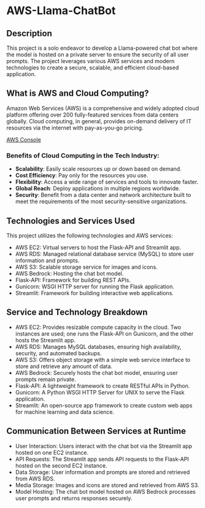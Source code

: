 # AWS-Llama-ChatBot

## Description
This project is a solo endeavor to develop a Llama-powered chat bot where the model is hosted on a private server to ensure the security of all user prompts. The project leverages various AWS services and modern technologies to create a secure, scalable, and efficient cloud-based application.
## What is AWS and Cloud Computing?

Amazon Web Services (AWS) is a comprehensive and widely adopted cloud platform offering over 200 fully-featured services from data centers globally. Cloud computing, in general, provides on-demand delivery of IT resources via the internet with pay-as-you-go pricing.

[AWS Console](https://aws.amazon.com/free/?gclid=Cj0KCQjwv7O0BhDwARIsAC0sjWP4e1vIF3IO7_L68FxUuy6DJ1qtGi1KusgFEt6o5Zy2q0ConJ7LWa4aAmxkEALw_wcB&trk=fce796e8-4ceb-48e0-9767-89f7873fac3d&sc_channel=ps&ef_id=Cj0KCQjwv7O0BhDwARIsAC0sjWP4e1vIF3IO7_L68FxUuy6DJ1qtGi1KusgFEt6o5Zy2q0ConJ7LWa4aAmxkEALw_wcB:G:s&s_kwcid=AL!4422!3!432339156150!e!!g!!aws!1644045032!68366401852&all-free-tier.sort-by=item.additionalFields.SortRank&all-free-tier.sort-order=asc&awsf.Free%20Tier%20Types=*all&awsf.Free%20Tier%20Categories=*all)


### Benefits of Cloud Computing in the Tech Industry:
- **Scalability**: Easily scale resources up or down based on demand.
- **Cost Efficiency**: Pay only for the resources you use.
- **Flexibility**: Access a wide range of services and tools to innovate faster.
- **Global Reach**: Deploy applications in multiple regions worldwide.
- **Security**: Benefit from a data center and network architecture built to meet the requirements of the most security-sensitive organizations.

## Technologies and Services Used
This project utilizes the following technologies and AWS services:

- AWS EC2: Virtual servers to host the Flask-API and Streamlit app.
- AWS RDS: Managed relational database service (MySQL) to store user information and prompts.
- AWS S3: Scalable storage service for images and icons.
- AWS Bedrock: Hosting the chat bot model.
- Flask-API: Framework for building REST APIs.
- Gunicorn: WSGI HTTP server for running the Flask application.
- Streamlit: Framework for building interactive web applications.

## Service and Technology Breakdown
- AWS EC2: Provides resizable compute capacity in the cloud. Two instances are used; one runs the Flask-API on Gunicorn, and the other hosts the Streamlit app.
- AWS RDS: Manages MySQL databases, ensuring high availability, security, and automated backups.
- AWS S3: Offers object storage with a simple web service interface to store and retrieve any amount of data.
- AWS Bedrock: Securely hosts the chat bot model, ensuring user prompts remain private.
- Flask-API: A lightweight framework to create RESTful APIs in Python.
- Gunicorn: A Python WSGI HTTP Server for UNIX to serve the Flask application.
- Streamlit: An open-source app framework to create custom web apps for machine learning and data science.

## Communication Between Services at Runtime
- User Interaction: Users interact with the chat bot via the Streamlit app hosted on one EC2 instance.
- API Requests: The Streamlit app sends API requests to the Flask-API hosted on the second EC2 instance.
- Data Storage: User information and prompts are stored and retrieved from AWS RDS.
- Media Storage: Images and icons are stored and retrieved from AWS S3.
- Model Hosting: The chat bot model hosted on AWS Bedrock processes user prompts and returns responses securely.
